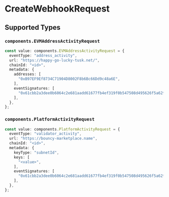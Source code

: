 # CreateWebhookRequest


## Supported Types

### `components.EVMAddressActivityRequest`

```typescript
const value: components.EVMAddressActivityRequest = {
  eventType: "address_activity",
  url: "https://happy-go-lucky-tusk.net/",
  chainId: "<id>",
  metadata: {
    addresses: [
      "0xB97EF9Ef8734C71904D8002F8b6Bc66Dd9c48a6E",
    ],
    eventSignatures: [
      "0x61cbb2a3dee0b6064c2e681aadd61677fb4ef319f0b547508d495626f5a62f64",
    ],
  },
};
```

### `components.PlatformActivityRequest`

```typescript
const value: components.PlatformActivityRequest = {
  eventType: "validator_activity",
  url: "https://bouncy-marketplace.name",
  chainId: "<id>",
  metadata: {
    keyType: "subnetId",
    keys: [
      "<value>",
    ],
    eventSignatures: [
      "0x61cbb2a3dee0b6064c2e681aadd61677fb4ef319f0b547508d495626f5a62f64",
    ],
  },
};
```

